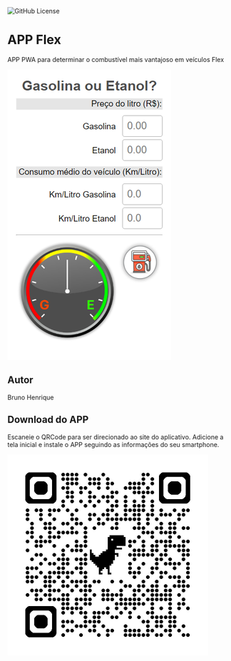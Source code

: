 ![GitHub License](https://img.shields.io/github/license/brudorea/flexv2)

# APP Flex
APP PWA para determinar o combustível mais vantajoso em veículos Flex

![](img/screenshot1.png)
## Autor
Bruno Henrique 
## Download do APP
Escaneie o QRCode para ser direcionado ao site do aplicativo. Adicione a tela inicial e instale o APP seguindo as informações do seu smartphone.

![](img/qrcode.png)
